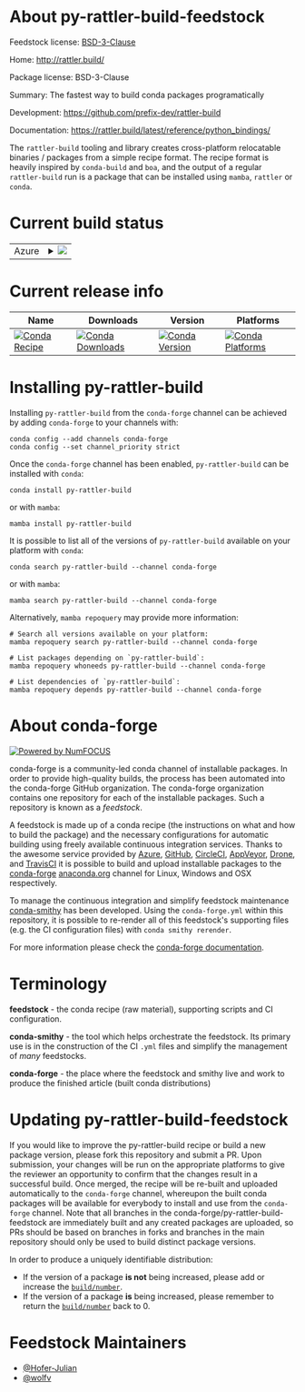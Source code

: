 About py-rattler-build-feedstock
================================

Feedstock license: [BSD-3-Clause](https://github.com/conda-forge/py-rattler-build-feedstock/blob/main/LICENSE.txt)

Home: http://rattler.build/

Package license: BSD-3-Clause

Summary: The fastest way to build conda packages programatically

Development: https://github.com/prefix-dev/rattler-build

Documentation: https://rattler.build/latest/reference/python_bindings/

The `rattler-build` tooling and library creates cross-platform relocatable
binaries / packages from a simple recipe format. The recipe format is heavily
inspired by `conda-build` and `boa`, and the output of a regular `rattler-build`
run is a package that can be installed using `mamba`, `rattler` or `conda`.

Current build status
====================


<table>
    
  <tr>
    <td>Azure</td>
    <td>
      <details>
        <summary>
          <a href="https://dev.azure.com/conda-forge/feedstock-builds/_build/latest?definitionId=24744&branchName=main">
            <img src="https://dev.azure.com/conda-forge/feedstock-builds/_apis/build/status/py-rattler-build-feedstock?branchName=main">
          </a>
        </summary>
        <table>
          <thead><tr><th>Variant</th><th>Status</th></tr></thead>
          <tbody><tr>
              <td>linux_64_python3.10.____cpython</td>
              <td>
                <a href="https://dev.azure.com/conda-forge/feedstock-builds/_build/latest?definitionId=24744&branchName=main">
                  <img src="https://dev.azure.com/conda-forge/feedstock-builds/_apis/build/status/py-rattler-build-feedstock?branchName=main&jobName=linux&configuration=linux%20linux_64_python3.10.____cpython" alt="variant">
                </a>
              </td>
            </tr><tr>
              <td>linux_aarch64_python3.10.____cpython</td>
              <td>
                <a href="https://dev.azure.com/conda-forge/feedstock-builds/_build/latest?definitionId=24744&branchName=main">
                  <img src="https://dev.azure.com/conda-forge/feedstock-builds/_apis/build/status/py-rattler-build-feedstock?branchName=main&jobName=linux&configuration=linux%20linux_aarch64_python3.10.____cpython" alt="variant">
                </a>
              </td>
            </tr><tr>
              <td>linux_ppc64le_python3.10.____cpython</td>
              <td>
                <a href="https://dev.azure.com/conda-forge/feedstock-builds/_build/latest?definitionId=24744&branchName=main">
                  <img src="https://dev.azure.com/conda-forge/feedstock-builds/_apis/build/status/py-rattler-build-feedstock?branchName=main&jobName=linux&configuration=linux%20linux_ppc64le_python3.10.____cpython" alt="variant">
                </a>
              </td>
            </tr><tr>
              <td>osx_64_python3.10.____cpython</td>
              <td>
                <a href="https://dev.azure.com/conda-forge/feedstock-builds/_build/latest?definitionId=24744&branchName=main">
                  <img src="https://dev.azure.com/conda-forge/feedstock-builds/_apis/build/status/py-rattler-build-feedstock?branchName=main&jobName=osx&configuration=osx%20osx_64_python3.10.____cpython" alt="variant">
                </a>
              </td>
            </tr><tr>
              <td>osx_arm64_python3.10.____cpython</td>
              <td>
                <a href="https://dev.azure.com/conda-forge/feedstock-builds/_build/latest?definitionId=24744&branchName=main">
                  <img src="https://dev.azure.com/conda-forge/feedstock-builds/_apis/build/status/py-rattler-build-feedstock?branchName=main&jobName=osx&configuration=osx%20osx_arm64_python3.10.____cpython" alt="variant">
                </a>
              </td>
            </tr><tr>
              <td>win_64_python3.10.____cpython</td>
              <td>
                <a href="https://dev.azure.com/conda-forge/feedstock-builds/_build/latest?definitionId=24744&branchName=main">
                  <img src="https://dev.azure.com/conda-forge/feedstock-builds/_apis/build/status/py-rattler-build-feedstock?branchName=main&jobName=win&configuration=win%20win_64_python3.10.____cpython" alt="variant">
                </a>
              </td>
            </tr>
          </tbody>
        </table>
      </details>
    </td>
  </tr>
</table>

Current release info
====================

| Name | Downloads | Version | Platforms |
| --- | --- | --- | --- |
| [![Conda Recipe](https://img.shields.io/badge/recipe-py--rattler--build-green.svg)](https://anaconda.org/conda-forge/py-rattler-build) | [![Conda Downloads](https://img.shields.io/conda/dn/conda-forge/py-rattler-build.svg)](https://anaconda.org/conda-forge/py-rattler-build) | [![Conda Version](https://img.shields.io/conda/vn/conda-forge/py-rattler-build.svg)](https://anaconda.org/conda-forge/py-rattler-build) | [![Conda Platforms](https://img.shields.io/conda/pn/conda-forge/py-rattler-build.svg)](https://anaconda.org/conda-forge/py-rattler-build) |

Installing py-rattler-build
===========================

Installing `py-rattler-build` from the `conda-forge` channel can be achieved by adding `conda-forge` to your channels with:

```
conda config --add channels conda-forge
conda config --set channel_priority strict
```

Once the `conda-forge` channel has been enabled, `py-rattler-build` can be installed with `conda`:

```
conda install py-rattler-build
```

or with `mamba`:

```
mamba install py-rattler-build
```

It is possible to list all of the versions of `py-rattler-build` available on your platform with `conda`:

```
conda search py-rattler-build --channel conda-forge
```

or with `mamba`:

```
mamba search py-rattler-build --channel conda-forge
```

Alternatively, `mamba repoquery` may provide more information:

```
# Search all versions available on your platform:
mamba repoquery search py-rattler-build --channel conda-forge

# List packages depending on `py-rattler-build`:
mamba repoquery whoneeds py-rattler-build --channel conda-forge

# List dependencies of `py-rattler-build`:
mamba repoquery depends py-rattler-build --channel conda-forge
```


About conda-forge
=================

[![Powered by
NumFOCUS](https://img.shields.io/badge/powered%20by-NumFOCUS-orange.svg?style=flat&colorA=E1523D&colorB=007D8A)](https://numfocus.org)

conda-forge is a community-led conda channel of installable packages.
In order to provide high-quality builds, the process has been automated into the
conda-forge GitHub organization. The conda-forge organization contains one repository
for each of the installable packages. Such a repository is known as a *feedstock*.

A feedstock is made up of a conda recipe (the instructions on what and how to build
the package) and the necessary configurations for automatic building using freely
available continuous integration services. Thanks to the awesome service provided by
[Azure](https://azure.microsoft.com/en-us/services/devops/), [GitHub](https://github.com/),
[CircleCI](https://circleci.com/), [AppVeyor](https://www.appveyor.com/),
[Drone](https://cloud.drone.io/welcome), and [TravisCI](https://travis-ci.com/)
it is possible to build and upload installable packages to the
[conda-forge](https://anaconda.org/conda-forge) [anaconda.org](https://anaconda.org/)
channel for Linux, Windows and OSX respectively.

To manage the continuous integration and simplify feedstock maintenance
[conda-smithy](https://github.com/conda-forge/conda-smithy) has been developed.
Using the ``conda-forge.yml`` within this repository, it is possible to re-render all of
this feedstock's supporting files (e.g. the CI configuration files) with ``conda smithy rerender``.

For more information please check the [conda-forge documentation](https://conda-forge.org/docs/).

Terminology
===========

**feedstock** - the conda recipe (raw material), supporting scripts and CI configuration.

**conda-smithy** - the tool which helps orchestrate the feedstock.
                   Its primary use is in the construction of the CI ``.yml`` files
                   and simplify the management of *many* feedstocks.

**conda-forge** - the place where the feedstock and smithy live and work to
                  produce the finished article (built conda distributions)


Updating py-rattler-build-feedstock
===================================

If you would like to improve the py-rattler-build recipe or build a new
package version, please fork this repository and submit a PR. Upon submission,
your changes will be run on the appropriate platforms to give the reviewer an
opportunity to confirm that the changes result in a successful build. Once
merged, the recipe will be re-built and uploaded automatically to the
`conda-forge` channel, whereupon the built conda packages will be available for
everybody to install and use from the `conda-forge` channel.
Note that all branches in the conda-forge/py-rattler-build-feedstock are
immediately built and any created packages are uploaded, so PRs should be based
on branches in forks and branches in the main repository should only be used to
build distinct package versions.

In order to produce a uniquely identifiable distribution:
 * If the version of a package **is not** being increased, please add or increase
   the [``build/number``](https://docs.conda.io/projects/conda-build/en/latest/resources/define-metadata.html#build-number-and-string).
 * If the version of a package **is** being increased, please remember to return
   the [``build/number``](https://docs.conda.io/projects/conda-build/en/latest/resources/define-metadata.html#build-number-and-string)
   back to 0.

Feedstock Maintainers
=====================

* [@Hofer-Julian](https://github.com/Hofer-Julian/)
* [@wolfv](https://github.com/wolfv/)

